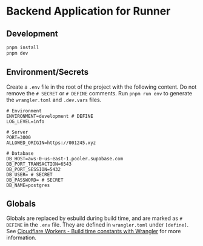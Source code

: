 # Backend Application for Runner

## Development

```bash
pnpm install
pnpm dev
```

## Environment/Secrets

Create a `.env` file in the root of the project with the following content. Do not remove the `# SECRET` or `# DEFINE` comments. Run `pnpm run env` to generate the `wrangler.toml` and `.dev.vars` files.

```properties
# Environment
ENVIRONMENT=development # DEFINE
LOG_LEVEL=info

# Server
PORT=3000
ALLOWED_ORIGIN=https://001245.xyz

# Database
DB_HOST=aws-0-us-east-1.pooler.supabase.com
DB_PORT_TRANSACTION=6543
DB_PORT_SESSION=5432
DB_USER= # SECRET
DB_PASSWORD= # SECRET
DB_NAME=postgres

```

## Globals

Globals are replaced by esbuild during build time, and are marked as `# DEFINE` in the `.env` file. They are defined in `wrangler.toml` under `[define]`.
See [Cloudflare Workers - Build time constants with Wrangler](https://kian.org.uk/cloudflare-workers-build-time-constants-with-wrangler/) for more information.
